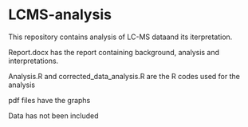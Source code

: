 # LCMS-analysis
This repository contains analysis of LC-MS dataand its iterpretation. 

Report.docx has the report containing background, analysis and interpretations. 

Analysis.R and corrected_data_analysis.R are the R codes used for the analysis

pdf files have the graphs

Data has not been included
